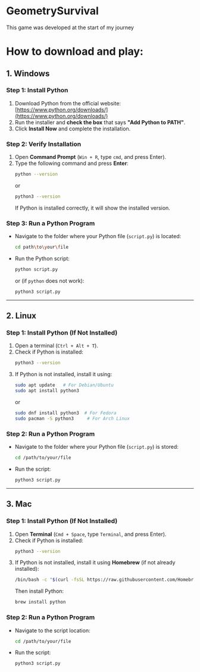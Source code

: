 # GeometrySurvival
This game was developed at the start of my journey

# How to download and play:
## **1. Windows**
### **Step 1: Install Python**
1. Download Python from the official website: [https://www.python.org/downloads/](https://www.python.org/downloads/)
2. Run the installer and **check the box** that says **"Add Python to PATH"**.
3. Click **Install Now** and complete the installation.

### **Step 2: Verify Installation**
1. Open **Command Prompt** (`Win + R`, type `cmd`, and press Enter).
2. Type the following command and press **Enter**:
   ```sh
   python --version
   ```
   or
   ```sh
   python3 --version
   ```
   If Python is installed correctly, it will show the installed version.

### **Step 3: Run a Python Program**
- Navigate to the folder where your Python file (`script.py`) is located:
  ```sh
  cd path\to\your\file
  ```
- Run the Python script:
  ```sh
  python script.py
  ```
  or (if `python` does not work):
  ```sh
  python3 script.py
  ```

---

## **2. Linux**
### **Step 1: Install Python (If Not Installed)**
1. Open a terminal (`Ctrl + Alt + T`).
2. Check if Python is installed:
   ```sh
   python3 --version
   ```
3. If Python is not installed, install it using:
   ```sh
   sudo apt update   # For Debian/Ubuntu
   sudo apt install python3
   ```
   or
   ```sh
   sudo dnf install python3  # For Fedora
   sudo pacman -S python3     # For Arch Linux
   ```

### **Step 2: Run a Python Program**
- Navigate to the folder where your Python file (`script.py`) is stored:
  ```sh
  cd /path/to/your/file
  ```
- Run the script:
  ```sh
  python3 script.py
  ```

---

## **3. Mac**
### **Step 1: Install Python (If Not Installed)**
1. Open **Terminal** (`Cmd + Space`, type `Terminal`, and press Enter).
2. Check if Python is installed:
   ```sh
   python3 --version
   ```
3. If Python is not installed, install it using **Homebrew** (if not already installed):
   ```sh
   /bin/bash -c "$(curl -fsSL https://raw.githubusercontent.com/Homebrew/install/HEAD/install.sh)"
   ```
   Then install Python:
   ```sh
   brew install python
   ```

### **Step 2: Run a Python Program**
- Navigate to the script location:
  ```sh
  cd /path/to/your/file
  ```
- Run the script:
  ```sh
  python3 script.py
  ```

